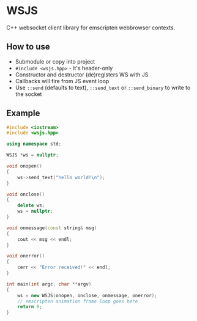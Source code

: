 # WSJS

C++ websocket client library for emscripten webbrowser contexts.

## How to use

* Submodule or copy into project
* `#include <wsjs.hpp>` - it's header-only
* Constructor and destructor (de)registers WS with JS
* Callbacks will fire from JS event loop
* Use `::send` (defaults to text), `::send_text` or `::send_binary` to write to the socket

## Example

```c++
#include <iostream>
#include <wsjs.hpp>

using namespace std;

WSJS *ws = nullptr;

void onopen()
{
    ws->send_text("hello world!\n");
}

void onclose()
{
    delete ws;
    ws = nullptr;
}

void onmessage(const string& msg)
{
    cout << msg << endl;
}

void onerror()
{
    cerr << "Error received!" << endl;
}

int main(int argc, char **argv)
{
    ws = new WSJS(onopen, onclose, onmessage, onerror);
    // emscripten animation frame loop goes here
    return 0;
}
```
